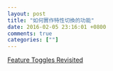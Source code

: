 ```yaml
---
layout: post
title: "如何實作特性切換的功能"
date: 2016-02-05 23:16:01 +0800
comments: true
categories: [""]
---
```



<!-- more -->

[Feature Toggles Revisited]

[Feature Toggles Revisited]:http://www.infoq.com/news/2016/02/featuretoggles
